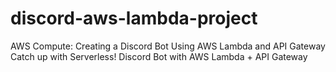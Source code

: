 # discord-aws-lambda-project
AWS Compute: Creating a Discord Bot Using AWS Lambda and API Gateway
Catch up with Serverless! Discord Bot with AWS Lambda + API Gateway
